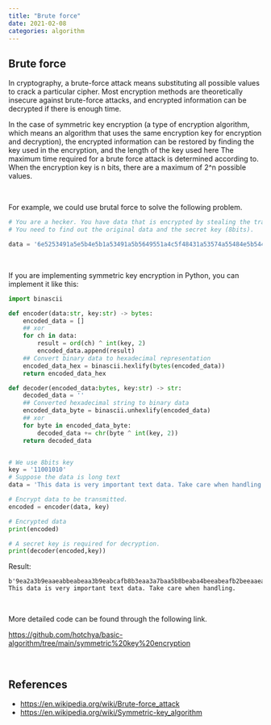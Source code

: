 ```yaml
---
title: "Brute force"
date: 2021-02-08
categories: algorithm
---
```


## Brute force

In cryptography, a brute-force attack means substituting all possible values ​​to crack a particular cipher. Most encryption methods are theoretically insecure against brute-force attacks, and encrypted information can be decrypted if there is enough time.

In the case of symmetric key encryption (a type of encryption algorithm, which means an algorithm that uses the same encryption key for encryption and decryption), the encrypted information can be restored by finding the key used in the encryption, and the length of the key used here The maximum time required for a brute force attack is determined according to. When the encryption key is n bits, there are a maximum of 2^n possible values.

<br/>

For example, we could use brutal force to solve the following problem.
```python
# You are a hecker. You have data that is encrypted by stealing the transmitted data, and you know that this data is in plain text.
# You need to find out the original data and the secret key (8bits).

data = '6e5253491a5e5b4e5b1a53491a5b5649551a4c5f48431a53574a55484e5b544e1a4e5f424e1a5e5b4e5b141a6a565f5b495f1a4e5b515f1a595b485f1a4d525f541a525b545e5653545d14'
```

<br/>

If you are implementing symmetric key encryption in Python, you can implement it like this:
```python
import binascii

def encoder(data:str, key:str) -> bytes:
    encoded_data = []
    ## xor
    for ch in data:
        result = ord(ch) ^ int(key, 2)
        encoded_data.append(result)
    ## Convert binary data to hexadecimal representation
    encoded_data_hex = binascii.hexlify(bytes(encoded_data))
    return encoded_data_hex

def decoder(encoded_data:bytes, key:str) -> str:
    decoded_data = ''
    ## Converted hexadecimal string to binary data
    encoded_data_byte = binascii.unhexlify(encoded_data)
    ## xor
    for byte in encoded_data_byte:
        decoded_data += chr(byte ^ int(key, 2))
    return decoded_data


# We use 8bits key
key = '11001010'
# Suppose the data is long text
data = 'This data is very important text data. Take care when handling.'

# Encrypt data to be transmitted.
encoded = encoder(data, key)

# Encrypted data
print(encoded)

# A secret key is required for decryption.
print(decoder(encoded,key))
```

Result:
```
b'9ea2a3b9eaaeabbeabeaa3b9eabcafb8b3eaa3a7baa5b8beaba4beeabeafb2beeaaeabbeabe4ea9eaba1afeaa9abb8afeabda2afa4eaa2aba4aea6a3a4ade4'
This data is very important text data. Take care when handling.
```

<br/>

More detailed code can be found through the following link.

<https://github.com/hotchya/basic-algorithm/tree/main/symmetric%20key%20encryption>

<br/>


## References
+ <https://en.wikipedia.org/wiki/Brute-force_attack>
+ <https://en.wikipedia.org/wiki/Symmetric-key_algorithm>